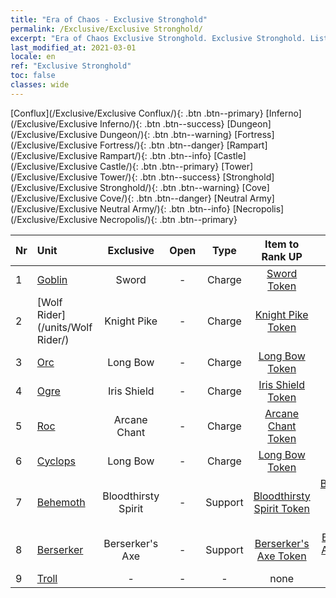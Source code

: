 ```yaml
---
title: "Era of Chaos - Exclusive Stronghold"
permalink: /Exclusive/Exclusive Stronghold/
excerpt: "Era of Chaos Exclusive Stronghold. Exclusive Stronghold. List of Exclusive Strongholdin Era of Chaos"
last_modified_at: 2021-03-01
locale: en
ref: "Exclusive Stronghold"
toc: false
classes: wide
---
```

 [Conflux](/Exclusive/Exclusive Conflux/){: .btn .btn--primary} [Inferno](/Exclusive/Exclusive Inferno/){: .btn .btn--success} [Dungeon](/Exclusive/Exclusive Dungeon/){: .btn .btn--warning} [Fortress](/Exclusive/Exclusive Fortress/){: .btn .btn--danger} [Rampart](/Exclusive/Exclusive Rampart/){: .btn .btn--info} [Castle](/Exclusive/Exclusive Castle/){: .btn .btn--primary} [Tower](/Exclusive/Exclusive Tower/){: .btn .btn--success} [Stronghold](/Exclusive/Exclusive Stronghold/){: .btn .btn--warning} [Cove](/Exclusive/Exclusive Cove/){: .btn .btn--danger} [Neutral Army](/Exclusive/Exclusive Neutral Army/){: .btn .btn--info} [Necropolis](/Exclusive/Exclusive Necropolis/){: .btn .btn--primary} 

  | Nr |         Unit        |   Exclusive   | Open  |    Type   |  Item to Rank UP      |  Skin   |
  |:---|:--------------------|:-------------:|:-----:|:---------:|:---------------------:|:-------:|
  | 1  | [Goblin](/units/Goblin/) | Sword | - | Charge | [Sword Token](/Items/con_163/) | - |
  | 2  | [Wolf Rider](/units/Wolf Rider/) | Knight Pike | - | Charge | [Knight Pike Token](/Items/con_210/) | - |
  | 3  | [Orc](/units/Orc/) | Long Bow | - | Charge | [Long Bow Token](/Items/con_134/) | - |
  | 4  | [Ogre](/units/Ogre/) | Iris Shield | - | Charge | [Iris Shield Token](/Items/con_153/) | - |
  | 5  | [Roc](/units/Roc/) | Arcane Chant | - | Charge | [Arcane Chant Token](/Items/con_122/) | - |
  | 6  | [Cyclops](/units/Cyclops/) | Long Bow | - | Charge | [Long Bow Token](/Items/con_134/) | - |
  | 7  | [Behemoth](/units/Behemoth/) | Bloodthirsty Spirit | - | Support | [Bloodthirsty Spirit Token](/Items/con_375/) | [Bloodthirsty Spirit Special Skin](/Items/con_652/) |
  | 8  | [Berserker](/units/Berserker/) | Berserker's Axe | - | Support | [Berserker's Axe Token](/Items/con_789/) | [Berserker's Axe Special Skin](/Items/con_347/) |
  | 9  | [Troll](/units/Troll/) | - | - | - | none | none |

